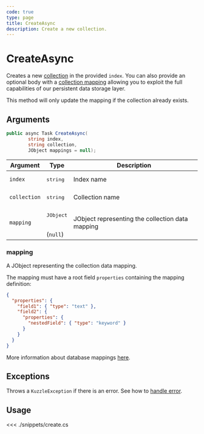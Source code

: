```yaml
---
code: true
type: page
title: CreateAsync
description: Create a new collection.
---
```


# CreateAsync

Creates a new [collection](/core/2/guides/essentials/store-access-data) in the provided `index`.
You can also provide an optional body with a [collection mapping](/core/2/guides/essentials/database-mappings) allowing you to exploit the full capabilities of our persistent data storage layer.

This method will only update the mapping if the collection already exists.


## Arguments

```csharp
public async Task CreateAsync(
        string index,
        string collection,
        JObject mappings = null);
```

| Argument     | Type                           | Description                                      |
|--------------|--------------------------------|--------------------------------------------------|
| `index`      | <pre>string</pre>             | Index name                                       |
| `collection` | <pre>string</pre>             | Collection name                                  |
| `mapping`    | <pre>JObject</pre><br>(`null`) | JObject representing the collection data mapping |

### mapping

A JObject representing the collection data mapping.

The mapping must have a root field `properties` containing the mapping definition:

```json
{
  "properties": {
    "field1": { "type": "text" },
    "field2": {
      "properties": {
        "nestedField": { "type": "keyword" }
      }
    }
  }
}
```

More information about database mappings [here](/core/2/guides/essentials/database-mappings).

## Exceptions

Throws a `KuzzleException` if there is an error. See how to [handle error](/sdk/csharp/2/essentials/error-handling).

## Usage

<<< ./snippets/create.cs
